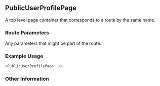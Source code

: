 ## PublicUserProfilePage
A top level page container that corresponds to a route by the same name.

### Route Parameters
Any parameters that might be part of the route.

### Example Usage

```js
<PublicUserProfilePage  />
```


### Other Information
